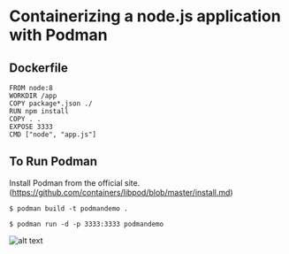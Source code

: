 # Containerizing a node.js application with Podman

## Dockerfile

```
FROM node:8
WORKDIR /app
COPY package*.json ./
RUN npm install
COPY . .
EXPOSE 3333
CMD ["node", "app.js"]
```

## To Run Podman

Install Podman from the official site. (https://github.com/containers/libpod/blob/master/install.md)

```
$ podman build -t podmandemo .

$ podman run -d -p 3333:3333 podmandemo

```

![alt text](https://github.com/ganeshmani/podman-demo/blob/master/demo.png)

